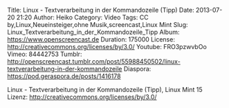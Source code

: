 Title: Linux - Textverarbeitung in der Kommandozeile (Tipp)
Date: 2013-07-20 21:20
Author: Heiko
Category: Video
Tags: CC by,Linux,Neueinsteiger,ohne Musik,screencast,Linux Mint
Slug: Linux_Textverarbeitung_in_der_Kommandozeile_Tipp
Album: https://www.openscreencast.de
Duration: 175000
License: http://creativecommons.org/licenses/by/3.0/
Youtube: FRO3pzwvbOo
Vimeo: 84442753
Tumblr: http://openscreencast.tumblr.com/post/55988450502/linux-textverarbeitung-in-der-kommandozeile
Diaspora: https://pod.geraspora.de/posts/1416178

Linux - Textverarbeitung in der Kommandozeile (Tipp), Linux Mint 15  
Lizenz: <http://creativecommons.org/licenses/by/3.0/>

